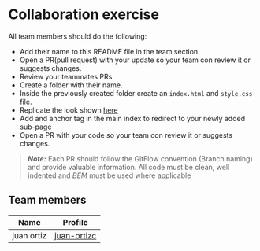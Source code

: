 # Collaboration exercise

All team members should do the following:

- Add their name to this README file in the team section.
- Open a PR(pull request) with your update so your team con review it or suggests changes.
- Review your teammates PRs
- Create a folder with their name.
- Inside the previously created folder create an `index.html` and `style.css` file.
- Replicate the look shown [here](https://i.pinimg.com/originals/4d/10/0c/4d100c00da0b572171b083c35202b114.png)
- Add and anchor tag in the main index to redirect to your newly added sub-page
- Open a PR with your code so your team con review it or suggests changes.

> **_Note:_**
> Each PR should follow the GitFlow convention (Branch naming) and provide valuable information.
> All code must be clean, well indented and _BEM_ must be used where applicable

## Team members

| Name       | Profile                                       |
| ---------- | --------------------------------------------- |
| juan ortiz | [juan-ortizc](https://github.com/juan-ortizc) |
